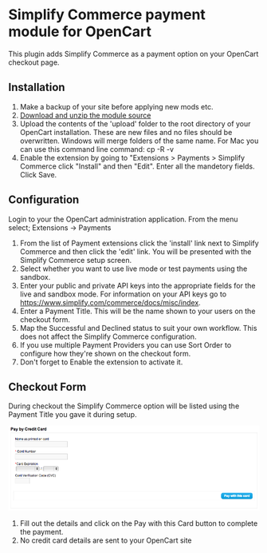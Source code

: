 
# Simplify Commerce payment module for OpenCart

This plugin adds Simplify Commerce as a payment option on your OpenCart checkout page.

## Installation
1. Make a backup of your site before applying new mods etc. 
2. [Download and unzip the module source ](https://github.com/simplifycom/simplify-opencart-module/releases/download/v1.0.0/simplifycommerce-opencart.zip)
3. Upload the contents of the 'upload' folder to the root directory of your OpenCart installation. These are new files and no files should be overwritten.  Windows will merge folders of the same name.  For Mac you can use this command line command: cp -R -v
4. Enable the extension by going to "Extensions > Payments > Simplify Commerce click "Install" and then "Edit". Enter all the mandetory fields. Click Save.

## Configuration

Login to your the OpenCart administration application. From the menu select; Extensions -> Payments

1. From the list of Payment extensions click the 'install' link next to Simplify Commerce and then click the 'edit' link. You will be presented with the Simplify Commerce setup screen.
2. Select whether you want to use live mode or test payments using the sandbox.
3. Enter your public and private API keys into the appropriate fields for the live and sandbox mode. For information on your API keys go to https://www.simplify.com/commerce/docs/misc/index.
4. Enter a Payment Title. This will be the name shown to your users on the checkout form.
5. Map the Successful and Declined status to suit your own workflow. This does not affect the Simplify Commerce configuration.
6. If you use multiple Payment Providers you can use Sort Order to configure how they're shown on the checkout form.
7. Don't forget to Enable the extension to activate it.

## Checkout Form

During checkout the Simplify Commerce option will be listed using the Payment Title you gave it during setup.

![Simplify OpenCart Settings](extensions_opencart_pay.png "Simplify OpenCart Settings")

1. Fill out the details and click on the Pay with this Card button to complete the payment.
2. No credit card details are sent to your OpenCart site